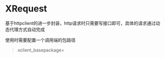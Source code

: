 # XRequest
基于httpclient的进一步封装，http请求时只需要写接口即可，具体的请求通过动态代理方式自动完成

使用时需要配置一个调用端的包路径
>xclient_basepackage=
